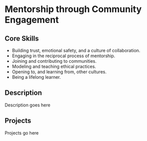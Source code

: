 Mentorship through Community Engagement
=======================================

Core Skills
-----------

* Building trust, emotional safety, and a culture of collaboration.
* Engaging in the reciprocal process of mentorship.
* Joining and contributing to communities.
* Modeling and teaching ethical practices.
* Opening to, and learning from, other cultures.
* Being a lifelong learner.


Description
-----------

Description goes here

Projects
--------

Projects go here

